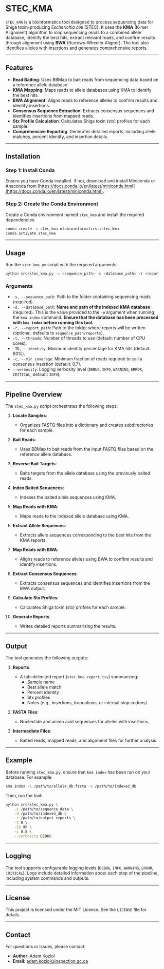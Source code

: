 # **STEC_KMA**

`STEC_KMA` is a bioinformatics tool designed to process sequencing data for Shiga toxin-producing *Escherichia coli* (STEC). It uses the **KMA** (K-mer Alignment) algorithm to map sequencing reads to a combined allele database, identify the best hits, extract relevant reads, and confirm results through alignment using **BWA** (Burrows-Wheeler Aligner). The tool also identifies alleles with insertions and generates comprehensive reports.

---

## **Features**
- **Read Baiting**: Uses BBMap to bait reads from sequencing data based on a reference allele database.
- **KMA Mapping**: Maps reads to allele databases using KMA to identify the best hits.
- **BWA Alignment**: Aligns reads to reference alleles to confirm results and identify insertions.
- **Consensus Sequence Extraction**: Extracts consensus sequences and identifies insertions from mapped reads.
- **Stx Profile Calculation**: Calculates Shiga toxin (stx) profiles for each sample.
- **Comprehensive Reporting**: Generates detailed reports, including allele matches, percent identity, and insertion details.

---

## **Installation**

### **Step 1: Install Conda**
Ensure you have Conda installed. If not, download and install Miniconda or Anaconda from [https://docs.conda.io/en/latest/miniconda.html](https://docs.conda.io/en/latest/miniconda.html).

### **Step 2: Create the Conda Environment**
Create a Conda environment named `stec_kma` and install the required dependencies:
```bash
conda create -n stec_kma olcbioinformatics::stec_kma
conda activate stec_kma
```

---

## **Usage**
Run the `stec_kma.py` script with the required arguments:

```bash
python src/stec_kma.py -s <sequence_path> -d <database_path> -r <report_path> -t <threads> -ID <identity> -c <min_coverage>
```

### **Arguments**
- `-s, --sequence_path`: Path to the folder containing sequencing reads (required).
- `-d, --database_path`: **Name and path of the indexed KMA database** (required). This is the value provided to the `-o` argument when running the `kma index` command. **Ensure that the database has been processed with `kma index` before running this tool.**
- `-r, --report_path`: Path to the folder where reports will be written (optional, defaults to `sequence_path/reports`).
- `-t, --threads`: Number of threads to use (default: number of CPU cores).
- `-ID, --identity`: Minimum identity percentage for KMA hits (default: 90%).
- `-c, --min_coverage`: Minimum fraction of reads required to call a consensus insertion (default: 0.7).
- `--verbosity`: Logging verbosity level (`DEBUG`, `INFO`, `WARNING`, `ERROR`, `CRITICAL`; default: `INFO`).

---

## **Pipeline Overview**
The `stec_kma.py` script orchestrates the following steps:

1. **Locate Samples**:
   - Organizes FASTQ files into a dictionary and creates subdirectories for each sample.

2. **Bait Reads**:
   - Uses BBMap to bait reads from the input FASTQ files based on the reference allele database.

3. **Reverse Bait Targets**:
   - Baits targets from the allele database using the previously baited reads.

4. **Index Baited Sequences**:
   - Indexes the baited allele sequences using KMA.

5. **Map Reads with KMA**:
   - Maps reads to the indexed allele database using KMA.

6. **Extract Allele Sequences**:
   - Extracts allele sequences corresponding to the best hits from the KMA reports.

7. **Map Reads with BWA**:
   - Aligns reads to reference alleles using BWA to confirm results and identify insertions.

8. **Extract Consensus Sequences**:
   - Extracts consensus sequences and identifies insertions from the BWA output.

9. **Calculate Stx Profiles**:
   - Calculates Shiga toxin (stx) profiles for each sample.

10. **Generate Reports**:
    - Writes detailed reports summarizing the results.

---

## **Output**
The tool generates the following outputs:
1. **Reports**:
   - A tab-delimited report (`stec_kma_report.tsv`) summarizing:
     - Sample name
     - Best allele match
     - Percent identity
     - Stx profiles
     - Notes (e.g., insertions, truncations, or internal stop codons)

2. **FASTA Files**:
   - Nucleotide and amino acid sequences for alleles with insertions.

3. **Intermediate Files**:
   - Baited reads, mapped reads, and alignment files for further analysis.

---

## **Example**
Before running `stec_kma.py`, ensure that `kma index` has been run on your database. For example:
```bash
kma index -i /path/to/allele_db.fasta -o /path/to/indexed_db
```

Then, run the tool:
```bash
python src/stec_kma.py \
    -s /path/to/sequence_data \
    -d /path/to/indexed_db \
    -r /path/to/output_reports \
    -t 8 \
    -ID 95 \
    -c 0.8 \
    --verbosity DEBUG
```

---

## **Logging**
The tool supports configurable logging levels (`DEBUG`, `INFO`, `WARNING`, `ERROR`, `CRITICAL`). Logs include detailed information about each step of the pipeline, including system commands and outputs.

---

## **License**
This project is licensed under the MIT License. See the `LICENSE` file for details.

---

## **Contact**
For questions or issues, please contact:
- **Author**: Adam Koziol
- **Email**: adam.koziol@inspection.gc.ca